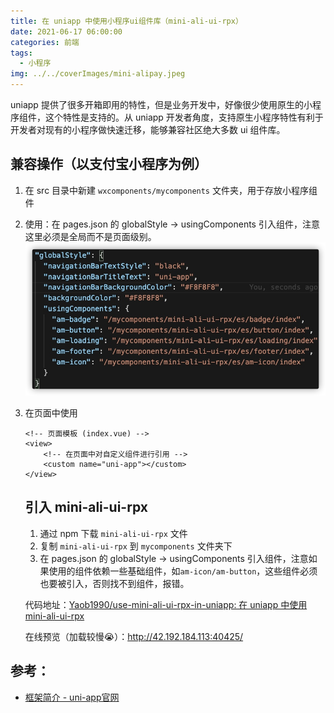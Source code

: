 ```yaml
---
title: 在 uniapp 中使用小程序ui组件库（mini-ali-ui-rpx）
date: 2021-06-17 06:00:00
categories: 前端
tags:
  - 小程序
img: ../../coverImages/mini-alipay.jpeg
---
```


uniapp 提供了很多开箱即用的特性，但是业务开发中，好像很少使用原生的小程序组件，这个特性是支持的。从 uniapp 开发者角度，支持原生小程序特性有利于开发者对现有的小程序做快速迁移，能够兼容社区绝大多数 ui 组件库。

## 兼容操作（以支付宝小程序为例）
1. 在 src 目录中新建 `wxcomponents/mycomponents` 文件夹，用于存放小程序组件
2. 使用：在 pages.json 的 globalStyle -> usingComponents 引入组件，注意这里必须是全局而不是页面级别。
    ![](/images/16238837739805.jpg)

3. 在页面中使用
    ```
    <!-- 页面模板 (index.vue) -->
    <view>
        <!-- 在页面中对自定义组件进行引用 -->
        <custom name="uni-app"></custom>
    </view>
    ```
    
    ## 引入 mini-ali-ui-rpx
    1. 通过 npm 下载 `mini-ali-ui-rpx` 文件
    2. 复制 `mini-ali-ui-rpx` 到 `mycomponents` 文件夹下
    3. 在 pages.json 的 globalStyle -> usingComponents 引入组件，注意如果使用的组件依赖一些基础组件，如`am-icon/am-button`，这些组件必须也要被引入，否则找不到组件，报错。

    代码地址：[Yaob1990/use-mini-ali-ui-rpx-in-uniapp: 在 uniapp 中使用 mini-ali-ui-rpx](https://github.com/Yaob1990/use-mini-ali-ui-rpx-in-uniapp)

    在线预览（加载较慢😭）：http://42.192.184.113:40425/

## 参考：
* [框架简介 - uni-app官网](https://uniapp.dcloud.io/frame?id=%e5%b0%8f%e7%a8%8b%e5%ba%8f%e8%87%aa%e5%ae%9a%e4%b9%89%e7%bb%84%e4%bb%b6%e6%94%af%e6%8c%81)